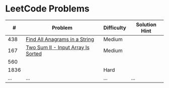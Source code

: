 # LeetCode Problems

| #    | Problem                                                 | Difficulty | Solution Hint   |
|------|---------------------------------------------------------|------------|-----------------|
| 438  | [Find All Anagrams in a String](https://leetcode.com/problems/find-all-anagrams-in-a-string)  | Medium       |
| 167  | [Two Sum II - Input Array Is Sorted](https://leetcode.com/problems/two-sum-ii-input-array-is-sorted/description/) | Medium                    |
| 560  | []() |
| 1836 | []() | Hard |
| ...  | ...                                                     | ...        | ...             |

